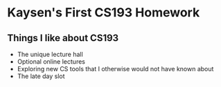 # Kaysen's First CS193 Homework
## Things I like about CS193
- The unique lecture hall
- Optional online lectures
- Exploring new CS tools that I otherwise would not have known about
- The late day slot


